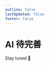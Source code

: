 ```yaml
---
outline: false
lastUpdated: false
footer: false
---
```


# AI 待完善

Stay tuned 🎁

<demo vue="../components/preview-component.vue" />
<!-- <comment/> -->
